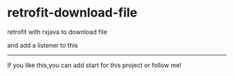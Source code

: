 # retrofit-download-file
retrofit with rxjava to download file

and add a listener to this

****
If you like this,you can add start for this project or follow me!